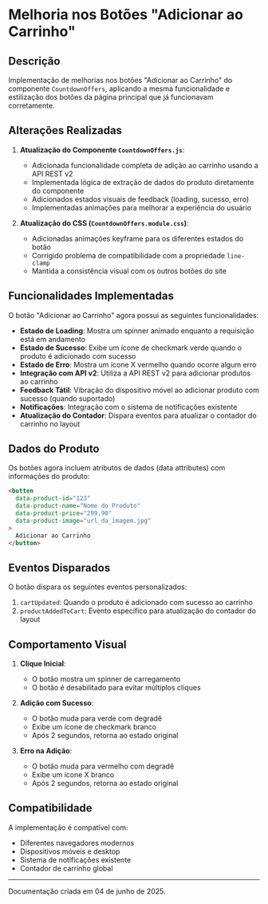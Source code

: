 # Melhoria nos Botões "Adicionar ao Carrinho"

## Descrição

Implementação de melhorias nos botões "Adicionar ao Carrinho" do componente `CountdownOffers`, aplicando a mesma funcionalidade e estilização dos botões da página principal que já funcionavam corretamente.

## Alterações Realizadas

1. **Atualização do Componente `CountdownOffers.js`**:
   - Adicionada funcionalidade completa de adição ao carrinho usando a API REST v2
   - Implementada lógica de extração de dados do produto diretamente do componente
   - Adicionados estados visuais de feedback (loading, sucesso, erro)
   - Implementadas animações para melhorar a experiência do usuário

2. **Atualização do CSS (`CountdownOffers.module.css`)**:
   - Adicionadas animações keyframe para os diferentes estados do botão
   - Corrigido problema de compatibilidade com a propriedade `line-clamp`
   - Mantida a consistência visual com os outros botões do site

## Funcionalidades Implementadas

O botão "Adicionar ao Carrinho" agora possui as seguintes funcionalidades:

- **Estado de Loading**: Mostra um spinner animado enquanto a requisição está em andamento
- **Estado de Sucesso**: Exibe um ícone de checkmark verde quando o produto é adicionado com sucesso
- **Estado de Erro**: Mostra um ícone X vermelho quando ocorre algum erro
- **Integração com API v2**: Utiliza a API REST v2 para adicionar produtos ao carrinho
- **Feedback Tátil**: Vibração do dispositivo móvel ao adicionar produto com sucesso (quando suportado)
- **Notificações**: Integração com o sistema de notificações existente
- **Atualização do Contador**: Dispara eventos para atualizar o contador do carrinho no layout

## Dados do Produto

Os botões agora incluem atributos de dados (data attributes) com informações do produto:

```html
<button 
  data-product-id="123"
  data-product-name="Nome do Produto"
  data-product-price="299,90"
  data-product-image="url_da_imagem.jpg"
>
  Adicionar ao Carrinho
</button>
```

## Eventos Disparados

O botão dispara os seguintes eventos personalizados:

1. `cartUpdated`: Quando o produto é adicionado com sucesso ao carrinho
2. `productAddedToCart`: Evento específico para atualização do contador do layout

## Comportamento Visual

1. **Clique Inicial**: 
   - O botão mostra um spinner de carregamento
   - O botão é desabilitado para evitar múltiplos cliques

2. **Adição com Sucesso**:
   - O botão muda para verde com degradê
   - Exibe um ícone de checkmark branco
   - Após 2 segundos, retorna ao estado original

3. **Erro na Adição**:
   - O botão muda para vermelho com degradê
   - Exibe um ícone X branco
   - Após 2 segundos, retorna ao estado original

## Compatibilidade

A implementação é compatível com:
- Diferentes navegadores modernos
- Dispositivos móveis e desktop
- Sistema de notificações existente
- Contador de carrinho global

---

Documentação criada em 04 de junho de 2025.
